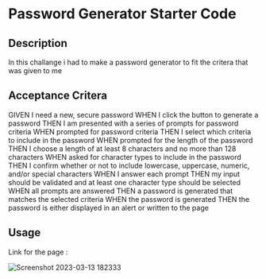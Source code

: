 # <Password Generator>
# Password Generator Starter Code

## Description
In this challange i had to make a password generator to fit the critera that was given to me 




## Acceptance Critera
GIVEN I need a new, secure password
WHEN I click the button to generate a password
THEN I am presented with a series of prompts for password criteria
WHEN prompted for password criteria
THEN I select which criteria to include in the password
WHEN prompted for the length of the password
THEN I choose a length of at least 8 characters and no more than 128 characters
WHEN asked for character types to include in the password
THEN I confirm whether or not to include lowercase, uppercase, numeric, and/or special characters
WHEN I answer each prompt
THEN my input should be validated and at least one character type should be selected
WHEN all prompts are answered
THEN a password is generated that matches the selected criteria
WHEN the password is generated
THEN the password is either displayed in an alert or written to the page



## Usage 
 Link for the page :

 ![Screenshot 2023-03-13 182333](https://user-images.githubusercontent.com/124743421/224872892-6d32a25e-4fce-43bf-adf1-9bdb85989420.jpg)

 

 
